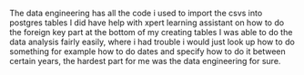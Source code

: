 The data engineering has all the code i used to import the csvs into postgres tables
I did have help with xpert learning assistant on how to do the foreign key part at the bottom of my creating tables
I was able to do the data analysis fairly easily, where i had trouble i would just look up how to do something for example how to do dates and specify how to do it between certain years, the hardest part for me was the data engineering for sure.
